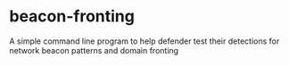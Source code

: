 # beacon-fronting
A simple command line program to help defender test their detections for network beacon patterns and domain fronting
